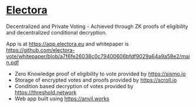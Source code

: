 # [Electora](https://electora.eu)

Decentralized and Private Voting - Achieved through ZK proofs of eligibility and decentralized conditional decryption.

App is at https://app.electora.eu and whitepaper is https://github.com/electora-vote/whitepaper/blob/a7f6fe26038c0c79400606bfdf9029a64a9a58e2/main.pdf

* Zero Knowledge proof of eligibility to vote provided by https://sismo.io
* Storage of encrypted votes and proofs provided by https://scroll.io
* Condition based decryption of votes provided by https://threshold.network
* Web app built using https://anvil.works
